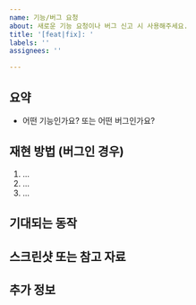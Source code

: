 ```yaml
---
name: 기능/버그 요청
about: 새로운 기능 요청이나 버그 신고 시 사용해주세요.
title: '[feat|fix]: '
labels: ''
assignees: ''

---
```


## 요약
- 어떤 기능인가요? 또는 어떤 버그인가요?

## 재현 방법 (버그인 경우)
1. ...
2. ...
3. ...

## 기대되는 동작

## 스크린샷 또는 참고 자료

## 추가 정보